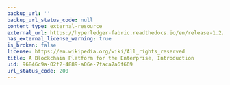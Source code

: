 ```yaml
---
backup_url: ''
backup_url_status_code: null
content_type: external-resource
external_url: https://hyperledger-fabric.readthedocs.io/en/release-1.2/whatis.html
has_external_license_warning: true
is_broken: false
license: https://en.wikipedia.org/wiki/All_rights_reserved
title: A Blockchain Platform for the Enterprise, Introduction
uid: 96846c9a-02f2-4889-a06e-7faca7a6f669
url_status_code: 200
---
```

